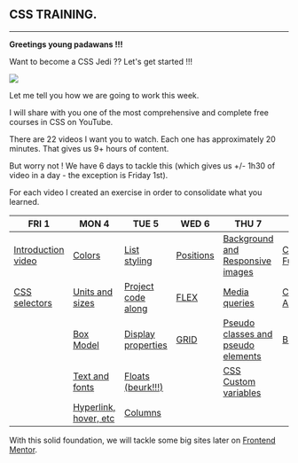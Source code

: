 ## CSS TRAINING.

---

**Greetings young padawans !!!**

Want to become a CSS Jedi ?? Let's get started !!!

![](https://media.giphy.com/media/8hMD9YakVza3452SpN/giphy.gif)

Let me tell you how we are going to work this week.

I will share with you one of the most comprehensive and complete free courses in CSS on YouTube.

There are 22 videos I want you to watch. Each one has approximately 20 minutes. That gives us 9+ hours of content.

But worry not ! We have 6 days to tackle this (which gives us +/- 1h30 of video in a day - the exception is Friday 1st).

For each video I created an exercise in order to consolidate what you learned.

| FRI 1                                                                                                                                 | MON 4                                                                                                                                    | TUE 5                                                                                                                                          | WED 6                                                                                                                    | THU 7                                                                                                                                                  | FRI 8                                                                                                                              |
| ------------------------------------------------------------------------------------------------------------------------------------- | ---------------------------------------------------------------------------------------------------------------------------------------- | ---------------------------------------------------------------------------------------------------------------------------------------------- | ------------------------------------------------------------------------------------------------------------------------ | ------------------------------------------------------------------------------------------------------------------------------------------------------ | ---------------------------------------------------------------------------------------------------------------------------------- |
| [Introduction video](https://www.youtube.com/watch?v=0W6qz0-aDaM&list=PL0Zuz27SZ-6Mx9fd9elt80G1bPcySmWit&index=2&ab_channel=DaveGray) | [Colors](https://www.youtube.com/watch?v=Ddc-IIrIot0&list=PL0Zuz27SZ-6Mx9fd9elt80G1bPcySmWit&index=4&ab_channel=DaveGray)                | [List styling](https://www.youtube.com/watch?v=jcThx0U066w&list=PL0Zuz27SZ-6Mx9fd9elt80G1bPcySmWit&index=9&ab_channel=DaveGray)                | [Positions](https://www.youtube.com/watch?v=zqg4A6g9GfA&list=PL0Zuz27SZ-6Mx9fd9elt80G1bPcySmWit&index=14)                | [Background and Responsive images](https://www.youtube.com/watch?v=cLyzBfXI0I0&list=PL0Zuz27SZ-6Mx9fd9elt80G1bPcySmWit&index=17&ab_channel=DaveGray)   | [CSS Functions](https://www.youtube.com/watch?v=qWnIadj5b30&list=PL0Zuz27SZ-6Mx9fd9elt80G1bPcySmWit&index=22&ab_channel=DaveGray)  |
| [CSS selectors](https://www.youtube.com/watch?v=QgxkYbGr2II&list=PL0Zuz27SZ-6Mx9fd9elt80G1bPcySmWit&index=3&ab_channel=DaveGray)      | [Units and sizes](https://www.youtube.com/watch?v=_ybQREu-NU0&list=PL0Zuz27SZ-6Mx9fd9elt80G1bPcySmWit&index=5&ab_channel=DaveGray)       | [Project code along](https://www.youtube.com/watch?v=rwTs9NR3Du8&list=PL0Zuz27SZ-6Mx9fd9elt80G1bPcySmWit&index=10&ab_channel=DaveGray)         | [FLEX](https://www.youtube.com/watch?v=B8BFVzbKmPI&list=PL0Zuz27SZ-6Mx9fd9elt80G1bPcySmWit&index=15&ab_channel=DaveGray) | [Media queries](https://www.youtube.com/watch?v=69IbzTWg5PM&list=PL0Zuz27SZ-6Mx9fd9elt80G1bPcySmWit&index=17&pp=iAQB&ab_channel=DaveGray)              | [CSS Animations](https://www.youtube.com/watch?v=PN5OC1mZlfY&list=PL0Zuz27SZ-6Mx9fd9elt80G1bPcySmWit&index=23&ab_channel=DaveGray) |
|                                                                                                                                       | [Box Model](https://www.youtube.com/watch?v=L9khsrjMwKw&list=PL0Zuz27SZ-6Mx9fd9elt80G1bPcySmWit&index=6&ab_channel=DaveGray)             | [Display properties](https://www.youtube.com/watch?v=naTAFo2Gyus&list=PL0Zuz27SZ-6Mx9fd9elt80G1bPcySmWit&index=10&pp=iAQB&ab_channel=DaveGray) | [GRID](https://www.youtube.com/watch?v=EaWj2AWI5Es&list=PL0Zuz27SZ-6Mx9fd9elt80G1bPcySmWit&index=16&ab_channel=DaveGray) | [Pseudo classes and pseudo elements](https://www.youtube.com/watch?v=GNmz5dYjdcQ&list=PL0Zuz27SZ-6Mx9fd9elt80G1bPcySmWit&index=20&ab_channel=DaveGray) | [BEM](https://www.youtube.com/watch?v=MNPdifWAAa4&list=PL0Zuz27SZ-6Mx9fd9elt80G1bPcySmWit&index=24&ab_channel=DaveGray)            |
|                                                                                                                                       | [Text and fonts](https://www.youtube.com/watch?v=klXyJWlIzuY&list=PL0Zuz27SZ-6Mx9fd9elt80G1bPcySmWit&index=7&t=156s&ab_channel=DaveGray) | [Floats (beurk!!!)](https://www.youtube.com/watch?v=QkvFxXqElQ4&list=PL0Zuz27SZ-6Mx9fd9elt80G1bPcySmWit&index=12&ab_channel=DaveGray)          |                                                                                                                          | [CSS Custom variables](https://www.youtube.com/watch?v=K_M7D0PfOFM&list=PL0Zuz27SZ-6Mx9fd9elt80G1bPcySmWit&index=21&ab_channel=DaveGray)               |                                                                                                                                    |
|                                                                                                                                       | [Hyperlink, hover, etc](https://www.youtube.com/watch?v=sORF-Awir70&list=PL0Zuz27SZ-6Mx9fd9elt80G1bPcySmWit&index=8&ab_channel=DaveGray) | [Columns](https://www.youtube.com/watch?v=f0A7moLkAL0&list=PL0Zuz27SZ-6Mx9fd9elt80G1bPcySmWit&index=13&ab_channel=DaveGray)                    |                                                                                                                          |                                                                                                                                                        |                                                                                                                                    |

With this solid foundation, we will tackle some big sites later on [Frontend Mentor](https://www.frontendmentor.io/challenges).
